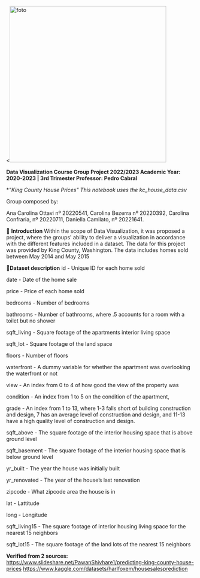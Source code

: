 <<img width="418" alt="foto" src="https://user-images.githubusercontent.com/86486485/230795382-16c8dc73-3bad-499b-968b-f3ef10bd5f86.png">

**Data Visualization Course
Group Project 2022/2023
Academic Year: 2020-2023 | 3rd Trimester
Professor: Pedro Cabral**

**"King County House Prices"
This notebook uses the *kc_house_data.csv**

Group composed by:

Ana Carolina Ottavi nº 20220541, Carolina Bezerra nº 20220392, Carolina Confraria, nº 20220711, Daniella Camilato, nº 20221641.

📖 **Introduction**
Within the scope of Data Visualization, it was proposed a project, where the groups' ability to deliver a visualization in accordance with the different features included in a dataset. The data for this project was provided by King County, Washington. The data includes homes sold between May 2014 and May 2015

📖**Dataset description**
id - Unique ID for each home sold

date - Date of the home sale

price - Price of each home sold

bedrooms - Number of bedrooms

bathrooms - Number of bathrooms, where .5 accounts for a room with a toilet but no shower

sqft_living - Square footage of the apartments interior living space

sqft_lot - Square footage of the land space

floors - Number of floors

waterfront - A dummy variable for whether the apartment was overlooking the waterfront or not

view - An index from 0 to 4 of how good the view of the property was

condition - An index from 1 to 5 on the condition of the apartment,

grade - An index from 1 to 13, where 1-3 falls short of building construction and design, 7 has an average level of construction and design, and 11-13 have a high quality level of construction and design.

sqft_above - The square footage of the interior housing space that is above ground level

sqft_basement - The square footage of the interior housing space that is below ground level

yr_built - The year the house was initially built

yr_renovated - The year of the house’s last renovation

zipcode - What zipcode area the house is in

lat - Lattitude

long - Longitude

sqft_living15 - The square footage of interior housing living space for the nearest 15 neighbors

sqft_lot15 - The square footage of the land lots of the nearest 15 neighbors

**Verified from 2 sources:**
https://www.slideshare.net/PawanShivhare1/predicting-king-county-house-prices
https://www.kaggle.com/datasets/harlfoxem/housesalesprediction
